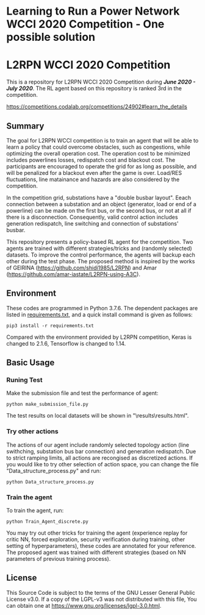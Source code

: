 Learning to Run a Power Network WCCI 2020 Competition - One possible solution
=====
# L2RPN WCCI 2020 Competition
This is a repository for L2RPN WCCI 2020 Competition during **_June 2020 - July 2020_**. The RL agent based on this repository is ranked 3rd in the competition.

https://competitions.codalab.org/competitions/24902#learn_the_details

## Summary
The goal for L2RPN WCCI competition is to train an agent that will be able to learn a policy that could overcome obstacles, such as congestions, while optimizing the overall operation cost. The operation cost to be minimized includes powerlines losses, redispatch cost and blackout cost. The participants are encouraged to operate the grid for as long as possible, and will be penalized for a blackout even after the game is over. Load/RES fluctuations, line matainance and hazards are also considered by the competition.

In the competition grid, substations have a "double busbar layout". Eeach connection between a substation and an object (generator, load or end of a powerline) can be made on the first bus, or the second bus, or not at all if there is a disconnection. Consequently, valid control action includes generation redispatch, line switching and connection of substations' busbar.

This repository presents a policy-based RL agent for the competition. Two agents are trained with different strategies/tricks and (randomly selected) datasets. To improve the control performance, the agents will backup each other during the test phase. The proposed method is inspired by the works of GEIRINA (https://github.com/shidi1985/L2RPN) and Amar (https://github.com/amar-iastate/L2RPN-using-A3C).

## Environment
These codes are programmed in Python 3.7.6. The dependent packages are listed in [requirements.txt](./requirements.txt), and a quick install command is given as follows:

`pip3 install -r requirements.txt`

Compared with the environment provided by L2RPN competition, Keras is changed to 2.1.6, Tensorflow is changed to 1.14.


## Basic Usage

### Runing Test
Make the submission file and test the performance of agent:
```
python make_submission_file.py
```
The test results on local datasets will be shown in "\results\results.html".

### Try other actions
The actions of our agent include randomly selected topology action (line swithching, substation bus bar connection) and generation redispatch. Due to strict ramping limits, all actions are recongised as discretized actions. If you would like to try other selection of action space, you can change the file "Data_structure_process.py" and run:
```
python Data_structure_process.py
```

### Train the agent
To train the agent, run:
```
python Train_Agent_discrete.py
```
You may try out other tricks for training the agent (experience replay for critic NN, forced exploration, security verification during training, other setting of hyperparameters), these codes are annotated for your reference. The proposed agent was trained with different strategies (based on NN parameters of previous training process).

## License
This Source Code is subject to the terms of the GNU Lesser General Public License v3.0. If a copy of the LGPL-v3 was not distributed with this file, You can obtain one at https://www.gnu.org/licenses/lgpl-3.0.html.